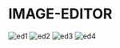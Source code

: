 # IMAGE-EDITOR
![ed1](https://user-images.githubusercontent.com/65748069/192862528-358f60bd-79a1-4482-9b28-941ae4b95aab.png)
![ed2](https://user-images.githubusercontent.com/65748069/192862548-a695c57f-6922-467f-8f3a-9486e9ba080e.png)
![ed3](https://user-images.githubusercontent.com/65748069/192862567-9dffcab8-3eff-4b9d-9309-ad3fd7a86b48.png)
![ed4](https://user-images.githubusercontent.com/65748069/192862597-06501a6e-51ea-4c8a-9d3c-843fba0b18e0.png)


